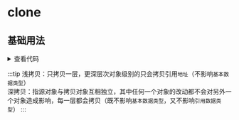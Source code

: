 <script setup>
import Index from './index.vue'
</script>

# clone

<ClientOnly>
  <description :tagNameList="['浏览器','Node']" description="浅拷贝/深拷贝、判断对象自身属性中是否具有指定的属性" /> 
</ClientOnly>

## 基础用法
<ClientOnly>
  <Index />
</ClientOnly>
<details>

<summary>查看代码</summary>

<<< @/utils/clone/index.vue

</details>

:::tip
浅拷贝：只拷贝一层，更深层次对象级别的只会拷贝引用`地址`（不影响`基本数据类型`）  
深拷贝：指源对象与拷贝对象互相独立，其中任何一个对象的改动都不会对另外一个对象造成影响，每一层都会拷贝（既不影响`基本数据类型`，又不影响`引用数据类型`）
:::
